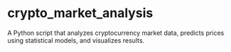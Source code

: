 # crypto_market_analysis
A Python script that analyzes cryptocurrency market data, predicts prices using statistical models, and visualizes results.
